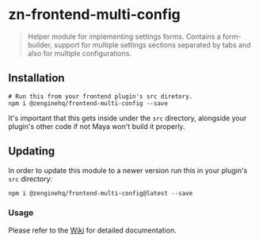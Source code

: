 # zn-frontend-multi-config

> Helper module for implementing settings forms. Contains a form-builder, support for multiple settings sections separated by tabs and also for multiple configurations.   

## Installation

```shell
# Run this from your frontend plugin's src diretory.
npm i @zenginehq/frontend-multi-config --save
```

It's important that this gets inside under the `src` directory, alongside your plugin's other code if not Maya won't build it properly.

## Updating

In order to update this module to a newer version run this in your plugin's `src` directory:

```shell
npm i @zenginehq/frontend-multi-config@latest --save
```

### Usage ###

Please refer to the [Wiki](https://github.com/ZengineHQ/zn-frontend-multi-config/wiki) for detailed documentation.
